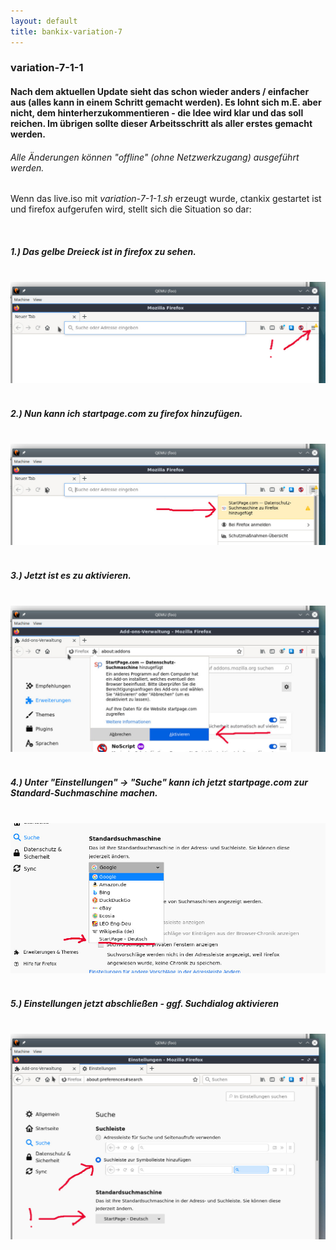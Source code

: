 ```yaml
---
layout: default
title: bankix-variation-7
---
```

### variation-7-1-1

#### Nach dem aktuellen Update sieht das schon wieder anders / einfacher aus (alles kann in einem Schritt gemacht werden). Es lohnt sich m.E. aber nicht, dem hinterherzukommentieren - die Idee wird klar und das soll reichen. Im übrigen sollte dieser Arbeitsschritt als aller erstes gemacht werden. 


###### Alle Änderungen können "offline" (ohne Netzwerkzugang) ausgeführt werden.

Wenn das live.iso mit _variation-7-1-1.sh_ erzeugt wurde, ctankix gestartet ist und firefox aufgerufen wird, stellt sich die Situation so dar: 

&nbsp;
##### 1.) Das gelbe Dreieck ist in firefox zu sehen.
&nbsp;
&nbsp;
![Screenshot zum gelben Dreieck](Screenshots/dialog.0.jpg?raw=true "Gelbes Dreieck")
&nbsp;
&nbsp;
##### 2.) Nun kann ich startpage.com zu firefox hinzufügen.
&nbsp;
&nbsp;
![Screenshot suchmaschine startpage.com hinzufuege](Screenshots/dialog.1.jpg?raw=true "startpage.com hinzufuegen")
&nbsp;
&nbsp;
##### 3.) Jetzt ist es zu aktivieren.
&nbsp;
&nbsp;
![Screenshot startpage.com aktivieren](Screenshots/dialog.2.jpg?raw=true "startpage.com aktivieren")
&nbsp;
&nbsp;
##### 4.) Unter "Einstellungen" -> "Suche" kann ich jetzt startpage.com zur Standard-Suchmaschine machen.
&nbsp;
&nbsp;
![Screenshot Suchemaschine aendern](Screenshots/dialog.suchmaschinen.jpg?raw=true "Suchmaschine aendern")
&nbsp;
&nbsp;
##### 5.) Einstellungen jetzt abschließen - ggf. Suchdialog aktivieren
&nbsp;
&nbsp;
![Screenshot Einstellung Suche abschliessen](Screenshots/dialog.3.jpg?raw=true "Konfiguration Suche")
